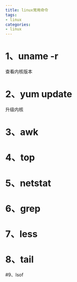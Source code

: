 ```yaml
---
title: linux常用命令
tags: 
- linux
categories:
- linux
---
```


# 1、uname -r

查看内核版本

# 2、yum update

升级内核

# 3、awk
# 4、top
# 5、netstat
# 6、grep
# 7、less
# 8、tail

#9、lsof